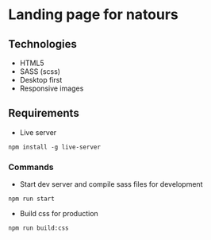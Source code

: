 # Landing page for natours
## Technologies
- HTML5
- SASS (scss)
- Desktop first
- Responsive images

## Requirements

- Live server

```
npm install -g live-server
```

### Commands

- Start dev server and compile sass files for development

``` 
npm run start
```

- Build css for production

``` 
npm run build:css
```
